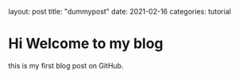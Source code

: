 
layout: post
title:  "dummypost"
date: 2021-02-16
categories: tutorial 


# Hi Welcome to my blog
this is my first blog post on GitHub.

